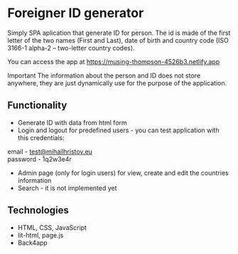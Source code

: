 # Foreigner ID generator

Simply SPA aplication that generate ID for person. The id is made of the first letter of the two names (First and Last), date of birth and country code (ISO 3166-1 alpha-2 – two-letter country codes).

You can access the app at https://musing-thompson-4526b3.netlify.app

Important
The information about the person and ID does not store anywhere, they are just dynamically use for the purpose of the application.

## Functionality

* Generate ID with data from html form
* Login and logout for predefined users - you can test application with this credentials:

email - test@mihailhristov.eu<br/>
password - 1q2w3e4r

* Admin page (only for login users) for view, create and edit the countries information
* Search - it is not implemented yet

## Technologies

* HTML, CSS, JavaScript
* lit-html, page.js
* Back4app
